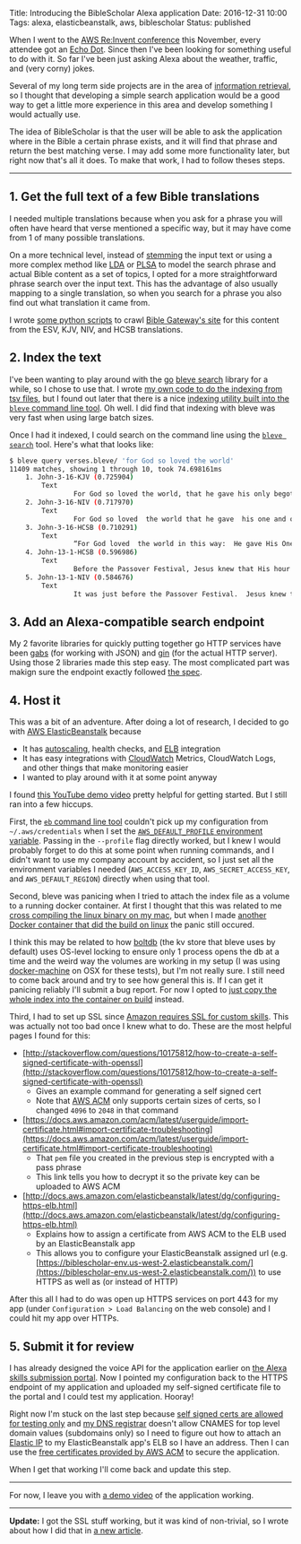 Title: Introducing the BibleScholar Alexa application
Date: 2016-12-31 10:00
Tags: alexa, elasticbeanstalk, aws, biblescholar
Status: published

When I went to the [AWS Re:Invent conference](https://reinvent.awsevents.com/) this November, every attendee got an [Echo Dot](https://www.amazon.com/All-New-Amazon-Echo-Dot-Add-Alexa-To-Any-Room/dp/B01DFKC2SO/).  Since then I've been looking for something useful to do with it.  So far I've been just asking Alexa about the weather, traffic, and (very corny) jokes.

Several of my long term side projects are in the area of [information retrieval](http://nlp.stanford.edu/IR-book/), so I thought that developing a simple search application would be a good way to get a little more experience in this area and develop something I would actually use.

The idea of BibleScholar is that the user will be able to ask the application where in the Bible a certain phrase exists, and it will find that phrase and return the best matching verse.  I may add some more functionality later, but right now that's all it does.  To make that work, I had to follow theses steps.

-----

## 1. Get the full text of a few Bible translations

I needed multiple translations because when you ask for a phrase you will often have heard that verse mentioned a specific way, but it may have come from 1 of many possible translations.

On a more technical level, instead of [stemming](https://en.wikipedia.org/wiki/Stemming) the input text or using a more complex method like [LDA](https://en.wikipedia.org/wiki/Latent_Dirichlet_allocation) or [PLSA](https://en.wikipedia.org/wiki/Probabilistic_latent_semantic_analysis) to model the search phrase and actual Bible content as a set of topics, I opted for a more straightforward phrase search over the input text.  This has the advantage of also usually mapping to a single translation, so when you search for a phrase you also find out what translation it came from.

I wrote [some python scripts](https://github.com/turtlemonvh/biblescholar/tree/master/scrape) to crawl [Bible Gateway's site](https://www.biblegateway.com) for this content from the ESV, KJV, NIV, and HCSB translations.

## 2. Index the text

I've been wanting to play around with the [go](https://golang.org/) [bleve search](http://www.blevesearch.com/) library for a while, so I chose to use that.  I wrote [my own code to do the indexing from tsv files](https://github.com/turtlemonvh/biblescholar/blob/master/search/index.go), but I found out later that there is a nice [indexing utility built into the `bleve` command line tool](https://github.com/blevesearch/bleve/blob/master/cmd/bleve/cmd/index.go).  Oh well.  I did find that indexing with bleve was very fast when using large batch sizes.

Once I had it indexed, I could search on the command line using the [`bleve search`](https://github.com/blevesearch/bleve/blob/master/cmd/bleve/cmd/query.go) tool.  Here's what that looks like:

```bash
$ bleve query verses.bleve/ 'for God so loved the world'
11409 matches, showing 1 through 10, took 74.698161ms
    1. John-3-16-KJV (0.725904)
        Text
                For God so loved the world, that he gave his only begotten Son, that whosoever believeth in him should not perish, but have everlasting life.
    2. John-3-16-NIV (0.717970)
        Text
                For God so loved  the world that he gave  his one and only Son,  that whoever believes  in him shall not perish but have eternal life.
    3. John-3-16-HCSB (0.710291)
        Text
                “For God loved  the world in this way:  He gave His One and Only  Son,  so that everyone who believes in Him will not perish but have eternal life.
    4. John-13-1-HCSB (0.596986)
        Text
                Before the Passover Festival, Jesus knew that His hour had come to depart from this world to the Father.  Having loved His own who were in the world,  He loved them to the end.
    5. John-13-1-NIV (0.584676)
        Text
                It was just before the Passover Festival.  Jesus knew that the hour had come  for him to leave this world and go to the Father.  Having loved his own who were in the world, he loved them to the end.
```

## 3. Add an Alexa-compatible search endpoint

My 2 favorite libraries for quickly putting together go HTTP services have been [gabs](https://github.com/Jeffail/gabs) (for working with JSON) and [gin](https://github.com/gin-gonic/gin) (for the actual HTTP server).  Using those 2 libraries made this step easy.  The most complicated part was makign sure the endpoint exactly followed [the spec](https://developer.amazon.com/public/solutions/alexa/alexa-skills-kit/docs/alexa-skills-kit-interface-reference).

## 4. Host it

This was a bit of an adventure.  After doing a lot of research, I decided to go with [AWS ElasticBeanstalk](https://aws.amazon.com/documentation/elastic-beanstalk/) because

* It has [autoscaling](https://aws.amazon.com/autoscaling/), health checks, and [ELB](https://aws.amazon.com/elasticloadbalancing/) integration
* It has easy integrations with [CloudWatch](https://aws.amazon.com/cloudwatch/) Metrics, CloudWatch Logs, and other things that make monitoring easier
* I wanted to play around with it at some point anyway

I found [this YouTube demo video](https://www.youtube.com/watch?v=xhc1boyBkJw&t=292s) pretty helpful for getting started.  But I still ran into a few hiccups.

First, the [`eb` command line tool](http://docs.aws.amazon.com/elasticbeanstalk/latest/dg/eb-cli3.html) couldn't pick up my configuration from `~/.aws/credentials` when I set the [`AWS_DEFAULT_PROFILE` environment variable](http://docs.aws.amazon.com/cli/latest/userguide/cli-chap-getting-started.html#cli-environment).  Passing in the `--profile` flag directly worked, but I knew I would probably forget to do this at some point when running commands, and I didn't want to use my company account by accident, so I just set all the environment variables I needed (`AWS_ACCESS_KEY_ID`, `AWS_SECRET_ACCESS_KEY`, and `AWS_DEFAULT_REGION`) directly when using that tool.

Second, bleve was panicing when I tried to attach the index file as a volume to a running docker container.  At first I thought that this was related to me [cross compiling the linux binary on my mac](https://github.com/turtlemonvh/biblescholar/blob/master/search/Makefile#L43), but when I made [another Docker container that did the build on linux](https://github.com/turtlemonvh/biblescholar/blob/master/search/Dockerfile.build) the panic still occured.

I think this may be related to how [boltdb](https://github.com/boltdb/bolt) (the kv store that bleve uses by default) uses OS-level locking to ensure only 1 process opens the db at a time and the weird way the volumes are working in my setup (I was using [docker-machine](https://docs.docker.com/machine/get-started/) on OSX for these tests), but I'm not really sure.  I still need to come back around and try to see how general this is.  If I can get it panicing reliably I'll submit a bug report.  For now I opted to [just copy the whole index into the container on build](https://github.com/turtlemonvh/biblescholar/blob/master/search/Dockerfile#L22) instead.

Third, I had to set up SSL since [Amazon requires SSL for custom skills](https://developer.amazon.com/public/solutions/alexa/alexa-skills-kit/docs/testing-an-alexa-skill#h2_sslcert).  This was actually not too bad once I knew what to do.  These are the most helpful pages I found for this:

* [http://stackoverflow.com/questions/10175812/how-to-create-a-self-signed-certificate-with-openssl](http://stackoverflow.com/questions/10175812/how-to-create-a-self-signed-certificate-with-openssl)
    * Gives an example command for generating a self signed cert
    * Note that [AWS ACM](https://aws.amazon.com/certificate-manager/) only supports certain sizes of certs, so I changed `4096` to `2048` in that command
* [https://docs.aws.amazon.com/acm/latest/userguide/import-certificate.html#import-certificate-troubleshooting](https://docs.aws.amazon.com/acm/latest/userguide/import-certificate.html#import-certificate-troubleshooting)
    * That `pem` file you created in the previous step is encrypted with a pass phrase
    * This link tells you how to decrypt it so the private key can be uploaded to AWS ACM
* [http://docs.aws.amazon.com/elasticbeanstalk/latest/dg/configuring-https-elb.html](http://docs.aws.amazon.com/elasticbeanstalk/latest/dg/configuring-https-elb.html)
    * Explains how to assign a certificate from AWS ACM to the ELB used by an ElasticBeanstalk app
    * This allows you to configure your ElasticBeanstalk assigned url (e.g. [https://biblescholar-env.us-west-2.elasticbeanstalk.com/](https://biblescholar-env.us-west-2.elasticbeanstalk.com/)) to use HTTPS as well as (or instead of HTTP)

After this all I had to do was open up HTTPS services on port 443 for my app (under `Configuration > Load Balancing` on the web console) and I could hit my app over HTTPs.

## 5. Submit it for review

I has already designed the voice API for the application earlier on [the Alexa skills submission portal](https://developer.amazon.com/edw/home.html#/skills/list).  Now I pointed my configuration back to the HTTPS endpoint of my application and uploaded my self-signed certificate file to the portal and I could test my application.  Hooray!

Right now I'm stuck on the last step because [self signed certs are allowed for testing only](https://forums.developer.amazon.com/questions/51926/submit-for-certification-button-is-not-clickable-d.html) and [my DNS registrar](https://www.1and1.com/) doesn't allow CNAMES for top level domain values (subdomains only) so I need to figure out how to attach an [Elastic IP](http://docs.aws.amazon.com/AWSEC2/latest/UserGuide/elastic-ip-addresses-eip.html) to my ElasticBeanstalk app's ELB so I have an address.  Then I can use the [free certificates provided by AWS ACM](https://aws.amazon.com/certificate-manager/pricing/) to secure the application.

When I get that working I'll come back and update this step.

-----

For now, I leave you with [a demo video](https://www.youtube.com/watch?v=Aq0IjjArOyo) of the application working.

-----

**Update:** I got the SSL stuff working, but it was kind of non-trivial, so I wrote about how I did that in [a new article](/setting-up-ssl-for-an-elasticbeanstalk-application.html).

